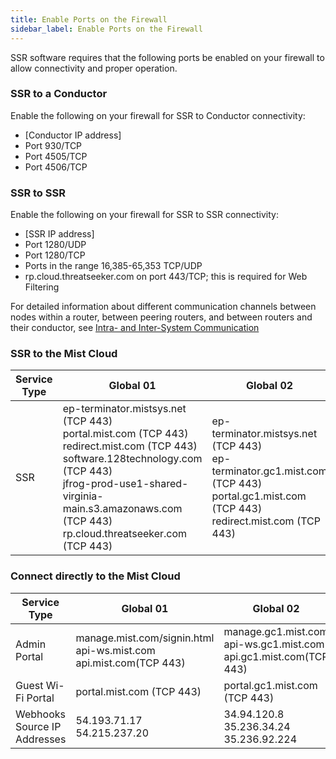 ```yaml
---
title: Enable Ports on the Firewall
sidebar_label: Enable Ports on the Firewall
---
```


SSR software requires that the following ports be enabled on your firewall to allow connectivity and proper operation. 

### SSR to a Conductor

Enable the following on your firewall for SSR to Conductor connectivity:

- [Conductor IP address] 
- Port 930/TCP 
- Port 4505/TCP 
- Port 4506/TCP

### SSR to SSR

Enable the following on your firewall for SSR to SSR connectivity:

- [SSR IP address]
- Port 1280/UDP
- Port 1280/TCP
- Ports in the range 16,385-65,353 TCP/UDP
- rp.cloud.threatseeker.com on port 443/TCP; this is required for Web Filtering

For detailed information about different communication channels between nodes within a router, between peering routers, and between routers and their conductor, see [Intra- and Inter-System Communication](concepts_machine_communication.md)

### SSR to the Mist Cloud

| Service Type | Global 01 | Global 02 | Global 03 | Global 04 |
| --- | --- | --- | --- | --- |
| SSR | ep-terminator.mistsys.net (TCP 443)<br/> portal.mist.com (TCP 443)<br/> redirect.mist.com (TCP 443)<br/> software.128technology.com (TCP 443)<br/> jfrog-prod-use1-shared-virginia-main.s3.amazonaws.com (TCP 443)<br/> rp.cloud.threatseeker.com (TCP 443) | ep-terminator.mistsys.net (TCP 443)<br/> ep-terminator.gc1.mist.com (TCP 443)<br/> portal.gc1.mist.com (TCP 443)<br/> redirect.mist.com (TCP 443) | ep-terminator.mistsys.net (TCP 443)<br/> ep-terminator.ac2.mist.com (TCP 443)<br/> portal.ac2.mist.com (TCP 443)<br/> redirect.mist.com (TCP 443) | ep-terminator.mistsys.net (TCP 443)<br/> ep-terminator.gc2.mist.com (TCP 443)<br/> portal.gc2.mist.com (TCP443)<br/> redirect.mist.com (TCP 443) |

### Connect directly to the Mist Cloud 

| Service Type | Global 01 | Global 02 | Global 03 | Global 04 | Europe 01 |
| --- | --- | --- | --- | --- | --- |
| Admin Portal | manage.mist.com/signin.html<br/> api-ws.mist.com<br/> api.mist.com(TCP 443) | manage.gc1.mist.com<br/> api-ws.gc1.mist.com<br/> api.gc1.mist.com(TCP 443) | manage.ac2.mist.com<br/> api-ws.ac2.mist.com<br/> api.ac2.mist.com(TCP 443) | manage.gc2.mist.com (TCP 443)<br/> api-ws.gc2.mist.com (TCP 443) | manage.eu.mist.com<br/> api-ws.eu.mist.com<br/> api.eu.mist.com(TCP 443) |
| Guest Wi-Fi Portal | portal.mist.com (TCP 443) | portal.gc1.mist.com (TCP 443) | portal.ac2.mist.com (TCP 443) | portal.gc2.mist.com (TCP 443) | portal.eu.mist.com (TCP 443) |
| Webhooks Source IP Addresses | 54.193.71.17<br/> 54.215.237.20 | 34.94.120.8<br/> 35.236.34.24<br/> 35.236.92.224 | 34.231.34.177<br/> 54.235.187.11<br/> 18.233.33.230 | 34.152.4.85<br/> 35.203.21.42<br/>  34.152.7.156 | 3.122.172.223<br/> 3.121.19.146<br/> 3.120.167.1 |



